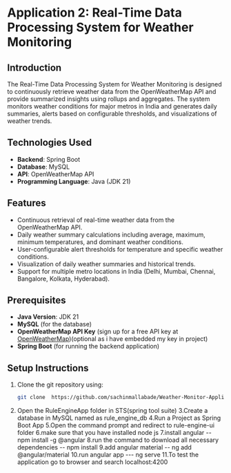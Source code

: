 # Application 2: Real-Time Data Processing System for Weather Monitoring

## Introduction
The Real-Time Data Processing System for Weather Monitoring is designed to continuously retrieve weather data from the OpenWeatherMap API and provide summarized insights using rollups and aggregates. The system monitors weather conditions for major metros in India and generates daily summaries, alerts based on configurable thresholds, and visualizations of weather trends.

## Technologies Used
- **Backend**: Spring Boot
- **Database**: MySQL
- **API**: OpenWeatherMap API
- **Programming Language**: Java (JDK 21)

## Features
- Continuous retrieval of real-time weather data from the OpenWeatherMap API.
- Daily weather summary calculations including average, maximum, minimum temperatures, and dominant weather conditions.
- User-configurable alert thresholds for temperature and specific weather conditions.
- Visualization of daily weather summaries and historical trends.
- Support for multiple metro locations in India (Delhi, Mumbai, Chennai, Bangalore, Kolkata, Hyderabad).

## Prerequisites
- **Java Version**: JDK 21
- **MySQL** (for the database)
- **OpenWeatherMap API Key** (sign up for a free API key at [OpenWeatherMap](https://openweathermap.org/))(optional as i have embedded my key in project)
- **Spring Boot** (for running the backend application)

## Setup Instructions
1. Clone the git repository using:
   ```bash
   git clone  https://github.com/sachinmallabade/Weather-Monitor-Application.git
2. Open the RuleEngineApp folder in STS(spring tool suite)
3.Create a database in MySQL named as rule_engine_db
4.Run a Project as Spring Boot App
5.Open the command prompt and redirect to rule-engine-ui folder
6.make sure that you have installed node js
7.install angular -- npm install -g @angular
8.run the command to download all necessary dependencies -- npm install
9.add angular material -- ng add @angular/material
10.run angular app --- ng serve
11.To test the application go to browser and search localhost:4200
